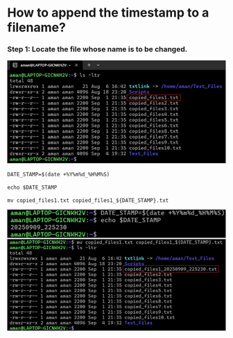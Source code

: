 # How to append the timestamp to a filename?
### Step 1: Locate the file whose name is to be changed.
![](https://github.com/amancs1422/Practice_Shell_Scripting/blob/8a17bd51d1ba5cdeb25f0f27b6c68338e4655eef/Images/Append_Time_Stamp1.jpg)
```
DATE_STAMP=$(date +%Y%m%d_%H%M%S)
```
```
echo $DATE_STAMP
```
```
mv copied_files1.txt copied_files1_${DATE_STAMP}.txt
```

![](https://github.com/amancs1422/Practice_Shell_Scripting/blob/aca451a993a5d759551deaae4225eecc6695b0ae/Images/Append_Time_Stamp2.jpg)
![](https://github.com/amancs1422/Practice_Shell_Scripting/blob/aca451a993a5d759551deaae4225eecc6695b0ae/Images/Append_Time_Stamp3.jpg)